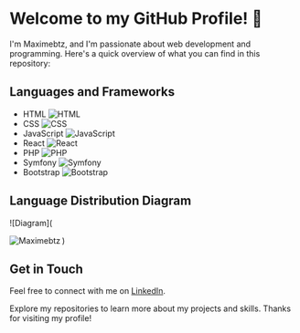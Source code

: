 # Welcome to my GitHub Profile! 👋

I'm Maximebtz, and I'm passionate about web development and programming. Here's a quick overview of what you can find in this repository:

## Languages and Frameworks

- HTML ![HTML](https://img.shields.io/badge/-HTML-ff5722?style=flat&logo=html5&logoColor=white)
- CSS ![CSS](https://img.shields.io/badge/-CSS-2965f1?style=flat&logo=css3&logoColor=white)
- JavaScript ![JavaScript](https://img.shields.io/badge/-JavaScript-f7df1e?style=flat&logo=javascript&logoColor=white)
- React ![React](https://img.shields.io/badge/-React-61dafb?style=flat&logo=react&logoColor=white)
- PHP ![PHP](https://img.shields.io/badge/-PHP-777bb4?style=flat&logo=php&logoColor=white)
- Symfony ![Symfony](https://img.shields.io/badge/-Symfony-000000?style=flat&logo=symfony&logoColor=white)
- Bootstrap ![Bootstrap](https://img.shields.io/badge/-Bootstrap-7952b3?style=flat&logo=bootstrap&logoColor=white)

## Language Distribution Diagram

![Diagram](<p><img align="left" src="https://github-readme-stats.vercel.app/api/top-langs?username=Maximebtz&show_icons=true&locale=en&layout=compact&theme=react&hide_border=true" alt="Maximebtz" /></p>)  <!-- Replace with the actual link to your diagram -->

## Get in Touch

Feel free to connect with me on [LinkedIn]((https://www.linkedin.com/in/maxime-bertuzzi/)).

Explore my repositories to learn more about my projects and skills. Thanks for visiting my profile!
